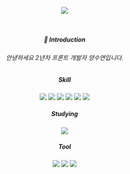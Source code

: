 <p align="center">
  <img src="https://capsule-render.vercel.app/api?type=waving&color=auto&height=300&section=header&text=Suyeon%20Yang&fontSize=70" />
</p>

</br>

<div align="center">

  
##### 👋 Introduction
###### 안녕하세요 2년차 프론트 개발자 양수연입니다.


##### Skill
<img src="https://img.shields.io/badge/JavaScript-F7DF1E?style=flat&logo=React&logoColor=white"> <img src="https://img.shields.io/badge/vuejs-4FC08D?style=flat&logo=vue.js&logoColor=white"> <img src="https://img.shields.io/badge/HTML5-E34F26?style=flat&logo=HTML5
&logoColor=white"> <img src="https://img.shields.io/badge/CSS3-1572B6?style=flat&logo=CSS3&logoColor=white">
<img src="https://img.shields.io/badge/MySQL-4479A1?style=flat&logo=MySQL&logoColor=white"> <img src="https://img.shields.io/badge/node.js-00599C?style=flat&logo=node.js&logoColor=white">



##### Studying
<img src="https://img.shields.io/badge/React-61DAFB?style=flat&logo=React&logoColor=white">


                                                                                          
##### Tool
<img src="https://img.shields.io/badge/VisualStudioCode-007ACC?style=flat&logo=React&logoColor=white"> <img src="https://img.shields.io/badge/VisualStudio-5C2D91?style=flat&logo=React&logoColor=white"> <img src="https://img.shields.io/badge/Git-F05032?style=flat&logo=React&logoColor=white">

</div>

<!--
**suyeony/suyeony** is a ✨ _special_ ✨ repository because its `README.md` (this file) appears on your GitHub profile.

Here are some ideas to get you started:

- 🔭 I’m currently working on ...
- 🌱 I’m currently learning ...
- 👯 I’m looking to collaborate on ...
- 🤔 I’m looking for help with ...
- 💬 Ask me about ...
- 📫 How to reach me: ...
- 😄 Pronouns: ...
- ⚡ Fun fact: ...
-->
